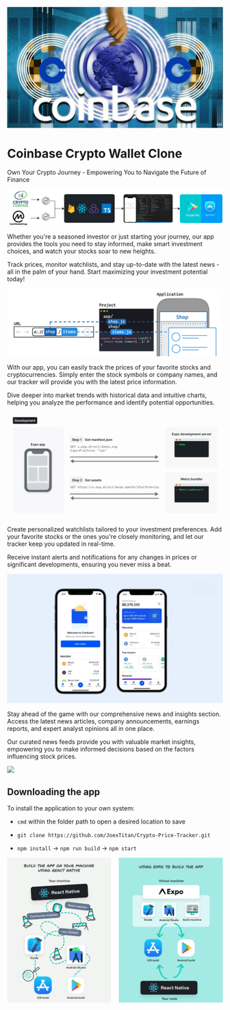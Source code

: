 <img src="./imgs/logo01.JPG" width="900">

# Coinbase Crypto Wallet Clone

Own Your Crypto Journey - Empowering You to Navigate the Future of Finance

<img src="./imgs/tools02.jpg">

Whether you're a seasoned investor or just starting your journey, our app provides the tools you need to stay informed, make smart investment choices, and watch your stocks soar to new heights.

Track prices, monitor watchlists, and stay up-to-date with the latest news - all in the palm of your hand. Start maximizing your investment potential today!

<img src="./imgs/tools02.png">

With our app, you can easily track the prices of your favorite stocks and cryptocurrencies. Simply enter the stock symbols or company names, and our tracker will provide you with the latest price information.

Dive deeper into market trends with historical data and intuitive charts, helping you analyze the performance and identify potential opportunities.

<img src="./imgs/tools03.png">

Create personalized watchlists tailored to your investment preferences. Add your favorite stocks or the ones you're closely monitoring, and let our tracker keep you updated in real-time.

Receive instant alerts and notifications for any changes in prices or significant developments, ensuring you never miss a beat.

 <img src="./imgs/base5.jpg" />

Stay ahead of the game with our comprehensive news and insights section. Access the latest news articles, company announcements, earnings reports, and expert analyst opinions all in one place.

Our curated news feeds provide you with valuable market insights, empowering you to make informed decisions based on the factors influencing stock prices.

<img src="./imgs/demo.gif" width="900">

## Downloading the app

To install the application to your own system:

- `cmd` within the folder path to open a desired location to save

- `git clone https://github.com/JoexTitan/Crypto-Price-Tracker.git`

- `npm install` -> `npm run build` -> `npm start`

<img src="./imgs/tools04.png">
